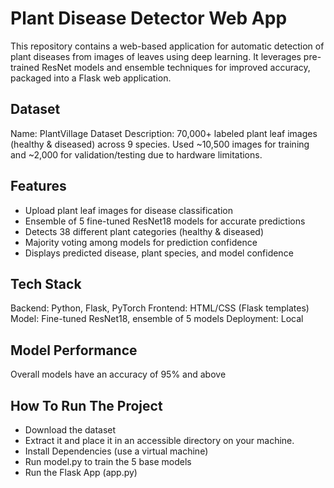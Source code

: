 # Plant Disease Detector Web App

This repository contains a web-based application for automatic detection of plant diseases from images of leaves using deep learning. 
It leverages pre-trained ResNet models and ensemble techniques for improved accuracy, packaged into a Flask web application.

## Dataset

Name: PlantVillage Dataset
Description: 70,000+ labeled plant leaf images (healthy & diseased) across 9 species.
Used ~10,500 images for training and ~2,000 for validation/testing due to hardware limitations.

## Features

- Upload plant leaf images for disease classification
- Ensemble of 5 fine-tuned ResNet18 models for accurate predictions
- Detects 38 different plant categories (healthy & diseased)
- Majority voting among models for prediction confidence
- Displays predicted disease, plant species, and model confidence

## Tech Stack
Backend: Python, Flask, PyTorch
Frontend: HTML/CSS (Flask templates)
Model: Fine-tuned ResNet18, ensemble of 5 models
Deployment: Local 

## Model Performance
Overall models have an accuracy of 95% and above

## How To Run The Project
- Download the dataset
- Extract it and place it in an accessible directory on your machine.
- Install Dependencies (use a virtual machine)
- Run model.py to train the 5 base models
- Run the Flask App (app.py)
